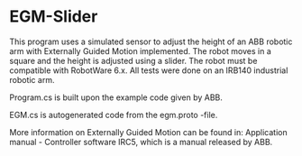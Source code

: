# EGM-Slider

This program uses a simulated sensor to adjust the height of an ABB robotic arm with Externally Guided Motion implemented. 
The robot moves in a square and the height is adjusted using a slider. The robot must be compatible with RobotWare 6.x.
All tests were done on an IRB140 industrial robotic arm. 

Program.cs is built upon the example code given by ABB.

EGM.cs is autogenerated code from the egm.proto -file.

More information on Externally Guided Motion can be found in: Application manual - Controller software IRC5, which is a manual released by ABB. 
